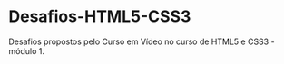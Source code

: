 # Desafios-HTML5-CSS3
 Desafios propostos pelo Curso em Vídeo no curso de HTML5 e CSS3 - módulo 1. 
